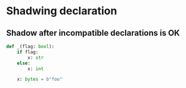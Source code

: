 # Shadwing declaration

## Shadow after incompatible declarations is OK

```py
def _(flag: bool):
    if flag:
        x: str
    else:
        x: int

    x: bytes = b"foo"
```
